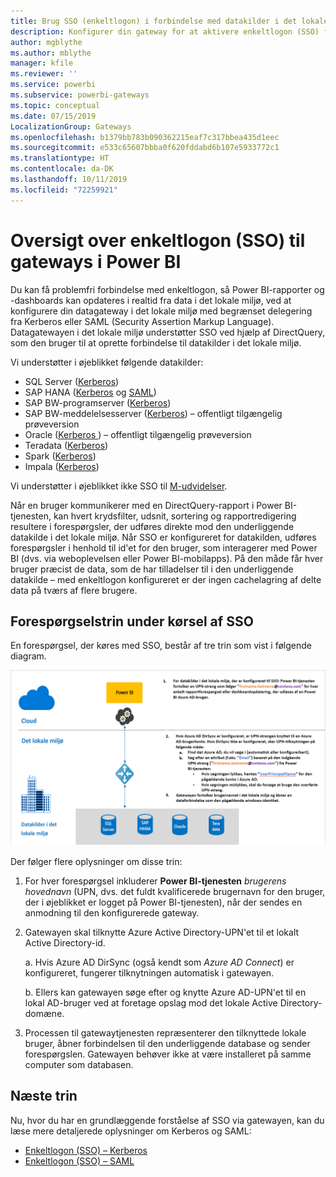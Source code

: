 ```yaml
---
title: Brug SSO (enkeltlogon) i forbindelse med datakilder i det lokale miljø
description: Konfigurer din gateway for at aktivere enkeltlogon (SSO) fra Power BI til datakilder i det lokale miljø.
author: mgblythe
ms.author: mblythe
manager: kfile
ms.reviewer: ''
ms.service: powerbi
ms.subservice: powerbi-gateways
ms.topic: conceptual
ms.date: 07/15/2019
LocalizationGroup: Gateways
ms.openlocfilehash: b1379bb783b090362215eaf7c317bbea435d1eec
ms.sourcegitcommit: e533c65607bbba0f620fddabd6b107e5933772c1
ms.translationtype: HT
ms.contentlocale: da-DK
ms.lasthandoff: 10/11/2019
ms.locfileid: "72259921"
---
```

# <a name="overview-of-single-sign-on-sso-for-gateways-in-power-bi"></a>Oversigt over enkeltlogon (SSO) til gateways i Power BI

Du kan få problemfri forbindelse med enkeltlogon, så Power BI-rapporter og -dashboards kan opdateres i realtid fra data i det lokale miljø, ved at konfigurere din datagateway i det lokale miljø med begrænset delegering fra Kerberos eller SAML (Security Assertion Markup Language). Datagatewayen i det lokale miljø understøtter SSO ved hjælp af DirectQuery, som den bruger til at oprette forbindelse til datakilder i det lokale miljø.

Vi understøtter i øjeblikket følgende datakilder:

* SQL Server ([Kerberos](service-gateway-sso-kerberos.md))
* SAP HANA ([Kerberos](service-gateway-sso-kerberos.md) og [SAML](service-gateway-sso-saml.md))
* SAP BW-programserver ([Kerberos](service-gateway-sso-kerberos.md))
* SAP BW-meddelelsesserver ([Kerberos](service-gateway-sso-kerberos.md)) – offentligt tilgængelig prøveversion
* Oracle ([Kerberos ](service-gateway-sso-kerberos.md)) – offentligt tilgængelig prøveversion
* Teradata ([Kerberos](service-gateway-sso-kerberos.md))
* Spark ([Kerberos](service-gateway-sso-kerberos.md))
* Impala ([Kerberos](service-gateway-sso-kerberos.md))

Vi understøtter i øjeblikket ikke SSO til [M-udvidelser](https://github.com/microsoft/DataConnectors/blob/master/docs/m-extensions.md).

Når en bruger kommunikerer med en DirectQuery-rapport i Power BI-tjenesten, kan hvert krydsfilter, udsnit, sortering og rapportredigering resultere i forespørgsler, der udføres direkte mod den underliggende datakilde i det lokale miljø. Når SSO er konfigureret for datakilden, udføres forespørgsler i henhold til id'et for den bruger, som interagerer med Power BI (dvs. via weboplevelsen eller Power BI-mobilapps). På den måde får hver bruger præcist de data, som de har tilladelser til i den underliggende datakilde – med enkeltlogon konfigureret er der ingen cachelagring af delte data på tværs af flere brugere.

## <a name="query-steps-when-running-sso"></a>Forespørgselstrin under kørsel af SSO

En forespørgsel, der køres med SSO, består af tre trin som vist i følgende diagram.

![SSO-forespørgselstrin](media/service-gateway-sso-overview/sso-query-steps.png)

Der følger flere oplysninger om disse trin:

1. For hver forespørgsel inkluderer **Power BI-tjenesten** *brugerens hovednavn* (UPN, dvs. det fuldt kvalificerede brugernavn for den bruger, der i øjeblikket er logget på Power BI-tjenesten), når der sendes en anmodning til den konfigurerede gateway.

2. Gatewayen skal tilknytte Azure Active Directory-UPN'et til et lokalt Active Directory-id.

   a.  Hvis Azure AD DirSync (også kendt som *Azure AD Connect*) er konfigureret, fungerer tilknytningen automatisk i gatewayen.

   b.  Ellers kan gatewayen søge efter og knytte Azure AD-UPN'et til en lokal AD-bruger ved at foretage opslag mod det lokale Active Directory-domæne.

3. Processen til gatewaytjenesten repræsenterer den tilknyttede lokale bruger, åbner forbindelsen til den underliggende database og sender forespørgslen. Gatewayen behøver ikke at være installeret på samme computer som databasen.

## <a name="next-steps"></a>Næste trin

Nu, hvor du har en grundlæggende forståelse af SSO via gatewayen, kan du læse mere detaljerede oplysninger om Kerberos og SAML:

* [Enkeltlogon (SSO) – Kerberos](service-gateway-sso-kerberos.md)
* [Enkeltlogon (SSO) – SAML](service-gateway-sso-saml.md)
